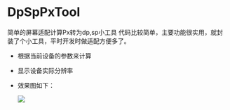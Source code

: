 # DpSpPxTool
简单的屏幕适配计算Px转为dp,sp小工具
代码比较简单，主要功能很实用，就封装了个小工具，平时开发时做适配方便多了。

* 根据当前设备的参数来计算
* 显示设备实际分辨率
* 效果图如下：
  
  ![](https://github.com/hiliving/DpSpPxTool/blob/master/sample.gif)